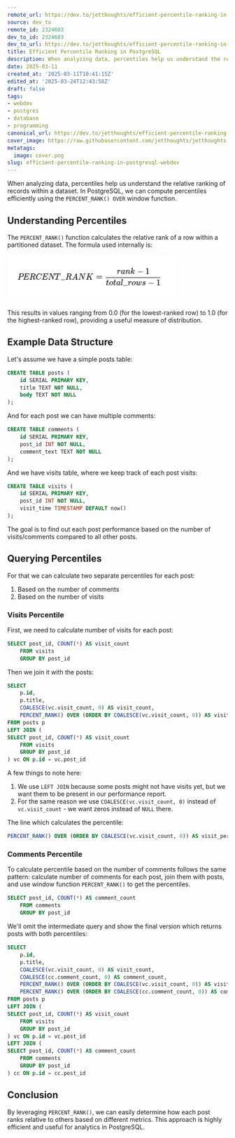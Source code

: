 ```yaml
---
remote_url: https://dev.to/jetthoughts/efficient-percentile-ranking-in-postgresql-dbc
source: dev_to
remote_id: 2324603
dev_to_id: 2324603
dev_to_url: https://dev.to/jetthoughts/efficient-percentile-ranking-in-postgresql-dbc
title: Efficient Percentile Ranking in PostgreSQL
description: When analyzing data, percentiles help us understand the relative ranking of records within a dataset....
date: 2025-03-11
created_at: '2025-03-11T10:41:15Z'
edited_at: '2025-03-24T12:43:58Z'
draft: false
tags:
- webdev
- postgres
- database
- programming
canonical_url: https://dev.to/jetthoughts/efficient-percentile-ranking-in-postgresql-dbc
cover_image: https://raw.githubusercontent.com/jetthoughts/jetthoughts.github.io/master/content/blog/efficient-percentile-ranking-in-postgresql-webdev/cover.png
metatags:
  image: cover.png
slug: efficient-percentile-ranking-in-postgresql-webdev
---
```

When analyzing data, percentiles help us understand the relative ranking of records within a dataset. In PostgreSQL, we can compute percentiles efficiently using the `PERCENT_RANK() OVER` window function.

## Understanding Percentiles

The `PERCENT_RANK()` function calculates the relative rank of a row within a partitioned dataset. The formula used internally is:

![percentile formula](file_0.png)

This results in values ranging from 0.0 (for the lowest-ranked row) to 1.0 (for the highest-ranked row), providing a useful measure of distribution.

## Example Data Structure

Let's assume we have a simple posts table:

```sql
CREATE TABLE posts (
    id SERIAL PRIMARY KEY,
    title TEXT NOT NULL,
    body TEXT NOT NULL
);
```

And for each post we can have multiple comments:

```sql
CREATE TABLE comments (
    id SERIAL PRIMARY KEY,
    post_id INT NOT NULL,
    comment_text TEXT NOT NULL
);
```

And we have visits table, where we keep track of each post visits:

```sql
CREATE TABLE visits (
    id SERIAL PRIMARY KEY,
    post_id INT NOT NULL,
    visit_time TIMESTAMP DEFAULT now()
);
```

The goal is to find out each post performance based on the number of visits/comments compared to all other posts.

## Querying Percentiles

For that we can calculate two separate percentiles for each post:

1. Based on the number of comments
2. Based on the number of visits

### Visits Percentile

First, we need to calculate number of visits for each post:

```sql
SELECT post_id, COUNT(*) AS visit_count
    FROM visits
    GROUP BY post_id
```

Then we join it with the posts:

```sql
SELECT 
    p.id, 
    p.title,
    COALESCE(vc.visit_count, 0) AS visit_count,
    PERCENT_RANK() OVER (ORDER BY COALESCE(vc.visit_count, 0)) AS visit_percentile
FROM posts p
LEFT JOIN (
SELECT post_id, COUNT(*) AS visit_count
    FROM visits
    GROUP BY post_id
) vc ON p.id = vc.post_id
```

A few things to note here:

1. We use `LEFT JOIN` because some posts might not have visits yet, but we want them to be present in our performance report.
2. For the same reason we use `COALESCE(vc.visit_count, 0)` instead of `vc.visit_count` - we want zeros instead of `NULL` there.

The line which calculates the percentile:

```sql
PERCENT_RANK() OVER (ORDER BY COALESCE(vc.visit_count, 0)) AS visit_percentile
```

### Comments Percentile

To calculate percentile based on the number of comments follows the same pattern: calculate number of comments for each post, join them with posts, and use window function `PERCENT_RANK()` to get the percentiles.

```sql
SELECT post_id, COUNT(*) AS comment_count
    FROM comments
    GROUP BY post_id
```

We'll omit the intermediate query and show the final version which returns posts with both percentiles:

```sql
SELECT 
    p.id, 
    p.title,
    COALESCE(vc.visit_count, 0) AS visit_count,
    COALESCE(cc.comment_count, 0) AS comment_count,
    PERCENT_RANK() OVER (ORDER BY COALESCE(vc.visit_count, 0)) AS visit_percentile,
    PERCENT_RANK() OVER (ORDER BY COALESCE(cc.comment_count, 0)) AS comment_percentile,
FROM posts p
LEFT JOIN (
SELECT post_id, COUNT(*) AS visit_count
    FROM visits
    GROUP BY post_id
) vc ON p.id = vc.post_id
LEFT JOIN (
SELECT post_id, COUNT(*) AS comment_count
    FROM comments
    GROUP BY post_id
) cc ON p.id = cc.post_id
```

## Conclusion

By leveraging `PERCENT_RANK()`, we can easily determine how each post ranks relative to others based on different metrics. This approach is highly efficient and useful for analytics in PostgreSQL.
